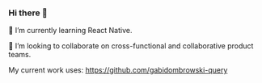 ### Hi there 👋

🌱 I’m currently learning React Native.

👯 I’m looking to collaborate on cross-functional and collaborative product teams.

My current work uses: https://github.com/gabidombrowski-query

<!--
**gabidombrowski/gabidombrowski** is a ✨ _special_ ✨ repository because its `README.md` (this file) appears on your GitHub profile.

Here are some ideas to get you started:

- 🔭 I’m currently working on ...
- 🌱 I’m currently learning ...
- 👯 I’m looking to collaborate on ...
- 🤔 I’m looking for help with ...
- 💬 Ask me about ...
- 📫 How to reach me: ...
- 😄 Pronouns: ...
- ⚡ Fun fact: ...
-->
